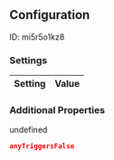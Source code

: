 # <nil>
## Configuration
ID:  mi5r5o1kz8



### Settings
| Setting | Value  |
| :------------------------ | ---------------------------------------- |
 




### Additional Properties
undefined
 ```json 
anyTriggersFalse
```



